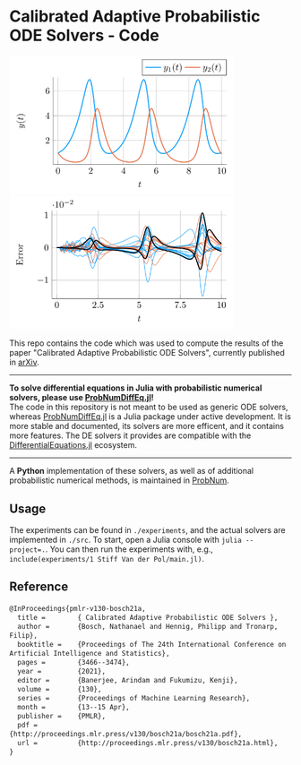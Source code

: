 # Calibrated Adaptive Probabilistic ODE Solvers - Code

<p>
  <img src="figures/solution.svg" width="400">
  <img src="figures/samples.svg" width="400">
</p>

This repo contains the code which was used to compute the results of the paper "Calibrated Adaptive Probabilistic ODE Solvers", currently published in
[arXiv](https://arxiv.org/abs/2012.08202).


---

__To solve differential equations in Julia with probabilistic numerical solvers, please use
[ProbNumDiffEq.jl](https://github.com/nathanaelbosch/ProbNumDiffEq.jl)!__<br />
The code in this repository is not meant to be used as generic ODE solvers, whereas
[ProbNumDiffEq.jl](https://github.com/nathanaelbosch/ProbNumDiffEq.jl)
is a Julia package under active development.
It is more stable and documented, its solvers are more efficent, and it contains more features.
The DE solvers it provides are compatible with the
[DifferentialEquations.jl](https://docs.sciml.ai/stable/)
ecosystem.

---

A __Python__ implementation of these solvers, as well as of additional probabilistic numerical methods, is maintained in [ProbNum](https://github.com/probabilistic-numerics/probnum).


## Usage
The experiments can be found in `./experiments`, and the actual solvers are implemented in `./src`.
To start, open a Julia console with `julia --project=.`.
You can then run the experiments with, e.g., `include(experiments/1 Stiff Van der Pol/main.jl)`.


## Reference
```
@InProceedings{pmlr-v130-bosch21a,
  title = 	     { Calibrated Adaptive Probabilistic ODE Solvers },
  author =       {Bosch, Nathanael and Hennig, Philipp and Tronarp, Filip},
  booktitle = 	 {Proceedings of The 24th International Conference on Artificial Intelligence and Statistics},
  pages = 	     {3466--3474},
  year = 	     {2021},
  editor = 	     {Banerjee, Arindam and Fukumizu, Kenji},
  volume = 	     {130},
  series = 	     {Proceedings of Machine Learning Research},
  month = 	     {13--15 Apr},
  publisher =    {PMLR},
  pdf = 	     {http://proceedings.mlr.press/v130/bosch21a/bosch21a.pdf},
  url = 	     {http://proceedings.mlr.press/v130/bosch21a.html},
}
```
